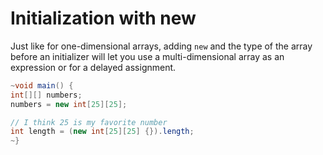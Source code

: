 # Initialization with new

Just like for one-dimensional arrays, adding `new` and the type of the array before an initializer
will let you use a multi-dimensional array as an expression or for a delayed assignment.

```java
~void main() {
int[][] numbers;
numbers = new int[25][25];

// I think 25 is my favorite number
int length = (new int[25][25] {}).length;
~}
```